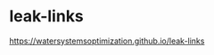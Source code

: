 # leak-links

<a href="https://watersystemsoptimization.github.io/leak-links" target="_blank">https://watersystemsoptimization.github.io/leak-links</a>
